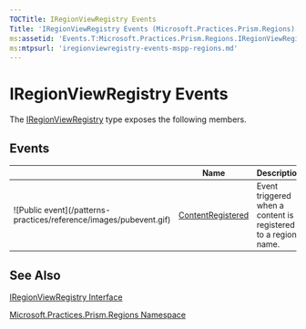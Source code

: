 ```yaml
---
TOCTitle: IRegionViewRegistry Events
Title: 'IRegionViewRegistry Events (Microsoft.Practices.Prism.Regions)'
ms:assetid: 'Events.T:Microsoft.Practices.Prism.Regions.IRegionViewRegistry'
ms:mtpsurl: 'iregionviewregistry-events-mspp-regions.md'
---
```



# IRegionViewRegistry Events

The [IRegionViewRegistry](https://msdn.microsoft.com/library/microsoft.practices.prism.regions.iregionviewregistry) type exposes the following members.

## Events


<table>

<thead>
<tr class="header">
<th> </th>
<th>Name</th>
<th>Description</th>
</tr>
</thead>
<tbody>
<tr class="odd">
<td>![Public event](/patterns-practices/reference/images/pubevent.gif)</td>
<td><a href="https://msdn.microsoft.com/library/microsoft.practices.prism.regions.iregionviewregistry.contentregistered">ContentRegistered</a></td>
<td><div class="summary">
Event triggered when a content is registered to a region name.
</div></td>
</tr>
</tbody>
</table>

## See Also

[IRegionViewRegistry Interface](https://msdn.microsoft.com/library/microsoft.practices.prism.regions.iregionviewregistry)

[Microsoft.Practices.Prism.Regions Namespace](https://msdn.microsoft.com/library/microsoft.practices.prism.regions)
